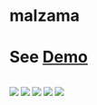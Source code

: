 # malzama
<h1>See <a href="http://kwamalzama.ml/">Demo</a> </h1>
<br>

<img src="https://user-images.githubusercontent.com/35005761/103468618-09229480-4d6c-11eb-896e-3a47f570fd59.jpg" >
<img src="https://user-images.githubusercontent.com/35005761/103468619-0a53c180-4d6c-11eb-816d-8335263f578a.jpg" >
<img src="https://user-images.githubusercontent.com/35005761/103468620-0aec5800-4d6c-11eb-8a70-2b54cba948ff.jpg">
<img src="https://user-images.githubusercontent.com/35005761/103468621-0aec5800-4d6c-11eb-943a-c20617373542.jpg">
<img src="https://user-images.githubusercontent.com/35005761/103468622-0b84ee80-4d6c-11eb-8d08-4ee74d079295.jpg">

